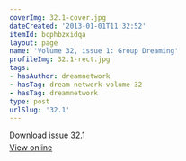 ```yaml
---
coverImg: 32.1-cover.jpg
dateCreated: '2013-01-01T11:32:52'
itemId: bcphbzxidqa
layout: page
name: 'Volume 32, issue 1: Group Dreaming'
profileImg: 32.1-rect.jpg
tags:
- hasAuthor: dreamnetwork
- hasTag: dream-network-volume-32
- hasTag: dreamnetwork
type: post
urlSlug: '32.1'
---
```

<p style="margin-block-end: 5px; margin-block-start: 5px;"><a href="../files/pdfs/Volume_32/32.1_group_dreaming.pdf" download="">Download issue 32.1</a></p><p style="margin-block-end: 5px; margin-block-start: 5px;"><a href="../files/pdfs/Volume_32/32.1_group_dreaming.pdf">View online</a></p>